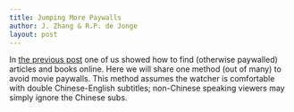 ```yaml
---
title: Jumping More Paywalls
author: J. Zhang & R.P. de Jonge
layout: post
---
```


<p>In <a href="https://cuboids.github.io/2019/10/03/how-to-jump-paywalls.html">the previous post</a> one of us showed how to find (otherwise paywalled) articles and books online. Here we will share one method (out of many) to avoid movie paywalls. This method assumes the watcher is comfortable with double Chinese-English subtitles; non-Chinese speaking viewers may simply ignore the Chinese subs.</p>

<p>
